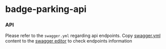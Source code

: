 # badge-parking-api

### API
Please refer to the `swagger.yml` regarding api endpoints. Copy [swagger.yml](https://github.com/maxsakharov/badge-parking-api/blob/dev/swagger.yml) content to the [swagger editor](https://editor.swagger.io/) to check endpoints information